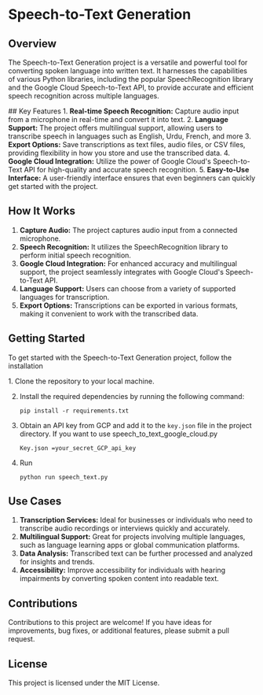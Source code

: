 # Speech-to-Text Generation

## Overview
<p>
  The Speech-to-Text Generation project is a versatile and powerful tool for converting spoken language into written text. It harnesses the capabilities of various Python libraries, including the popular SpeechRecognition library and the Google Cloud Speech-to-Text API, to provide accurate and efficient speech recognition across multiple languages.
</p>
## Key Features
1. <b>Real-time Speech Recognition:</b> Capture audio input from a microphone in real-time and convert it into text.
2. <b>Language Support:</b> The project offers multilingual support, allowing users to transcribe speech in languages such as English, Urdu, French, and more
3. <b>Export Options:</b> Save transcriptions as text files, audio files, or CSV files, providing flexibility in how you store and use the transcribed data.
4. <b>Google Cloud Integration:</b> Utilize the power of Google Cloud's Speech-to-Text API for high-quality and accurate speech recognition.
5. <b>Easy-to-Use Interface:</b> A user-friendly interface ensures that even beginners can quickly get started with the project.

## How It Works
1. <b>Capture Audio:</b> The project captures audio input from a connected microphone.
2. <b>Speech Recognition:</b> It utilizes the SpeechRecognition library to perform initial speech recognition.
3. <b>Google Cloud Integration:</b> For enhanced accuracy and multilingual support, the project seamlessly integrates with Google Cloud's Speech-to-Text API.
4. <b>Language Support:</b> Users can choose from a variety of supported languages for transcription.
5. <b>Export Options:</b> Transcriptions can be exported in various formats, making it convenient to work with the transcribed data.

## Getting Started
<p>To get started with the Speech-to-Text Generation project, follow the installation </p>
 1. Clone the repository to your local machine.

2. Install the required dependencies by running the following command:

    ```
    pip install -r requirements.txt
    ```
3. Obtain an API key from GCP and add it to the `key.json` file in the project directory. If you want to use speech_to_text_google_cloud.py

    ```shell
    Key.json =your_secret_GCP_api_key
    ```
4. Run

    ```
    python run speech_text.py
    ```  

## Use Cases
1. <b>Transcription Services:</b> Ideal for businesses or individuals who need to transcribe audio recordings or interviews quickly and accurately.
2. <b>Multilingual Support:</b> Great for projects involving multiple languages, such as language learning apps or global communication platforms.
3. <b>Data Analysis:</b> Transcribed text can be further processed and analyzed for insights and trends.
4. <b>Accessibility:</b> Improve accessibility for individuals with hearing impairments by converting spoken content into readable text.

## Contributions
<p>Contributions to this project are welcome! If you have ideas for improvements, bug fixes, or additional features, please submit a pull request.</p>

## License
<p>This project is licensed under the MIT License.</p>

